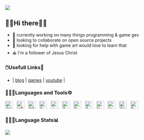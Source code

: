 ##
![](https://komarev.com/ghpvc/?username=cazterk&style=flat-square&color=blue) 

## 👋🏽Hi there👋🏽
- 🔭 currently working on many things programming & game gev 
- 👯 looking to collaborate on open source projects
- 🤔 looking for help with game art would love to learn that
- ⛪ I'm a follower of Jesus Christ 

### 🖱️Usefull Links🔗
- | [blog](https://www.terklog.com/) | [games](https://cazterk.itch.io/) | [youtube](https://www.youtube.com/c/cazterk) |


### 👨🏽‍💻Languages and Tools⚙️
<p align="">
<img align="" alt="C#" width="25px" src="https://cdn.jsdelivr.net/gh/devicons/devicon/icons/csharp/csharp-original.svg#dark-mode-only"/>&nbsp&nbsp
<img align="" alt="HTML5" width="25px" src="https://cdn.jsdelivr.net/gh/devicons/devicon/icons/html5/html5-original.svg#light-mode-only"/>&nbsp&nbsp
<img align="" alt="CSS3" width="25px" src="https://cdn.jsdelivr.net/gh/devicons/devicon/icons/css3/css3-original.svg#dark-mode-only"/>&nbsp&nbsp
<img align="" alt="Sass" width="25px" src="https://cdn.jsdelivr.net/gh/devicons/devicon/icons/sass/sass-original.svg#light-mode-only"/>&nbsp&nbsp
<img align="" alt="JavaScript" width="25px" src="https://cdn.jsdelivr.net/gh/devicons/devicon/icons/javascript/javascript-original.svg#dark-mode-only" />&nbsp&nbsp
<img align="" alt="TypeScript" width="25px" src="https://cdn.jsdelivr.net/gh/devicons/devicon/icons/typescript/typescript-original.svg#light-mode-only" />&nbsp&nbsp
<img align="" alt="Python" width="25px" src="https://cdn.jsdelivr.net/gh/devicons/devicon/icons/python/python-original.svg#dark-mode-only" />&nbsp&nbsp
<img align="" alt="React" width="25px" src="https://cdn.jsdelivr.net/gh/devicons/devicon/icons/react/react-original.svg#dark-mode-only"/>&nbsp&nbsp
<img align="" alt="NodeJS" width="25px" src="https://cdn.jsdelivr.net/gh/devicons/devicon/icons/nodejs/nodejs-original.svg#dark-mode-only"/>&nbsp&nbsp
<img align="" alt="Unity" width="25px" src="https://img.icons8.com/color/64/000000/unity.png#dark-mode-only" />&nbsp&nbsp
<img align="" alt="Git" width="25px" src="https://cdn.jsdelivr.net/gh/devicons/devicon/icons/git/git-original.svg#dark-mode-only"/>&nbsp&nbsp
<img align="" alt="Bash" width="25px" src="https://cdn.jsdelivr.net/gh/devicons/devicon/icons/bash/bash-plain.svg#dark-mode-only" />&nbsp&nbsp
</p>

### 👨🏽‍💻Language Stats📊
<p align="" >
<img src="https://github-readme-stats.vercel.app/api/top-langs/?username=cazterk&hide_border=true&theme=tokyonight&layout=compact">        
</p>   

##
